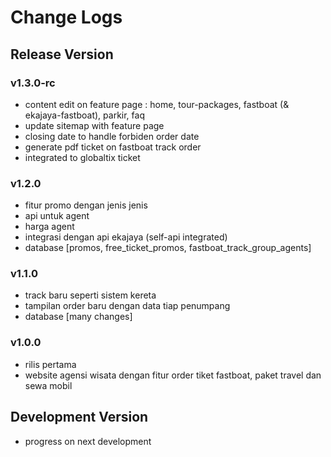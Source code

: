 # Change Logs

## Release Version

### v1.3.0-rc

-   content edit on feature page : home, tour-packages, fastboat (& ekajaya-fastboat), parkir, faq
-   update sitemap with feature page
-   closing date to handle forbiden order date
-   generate pdf ticket on fastboat track order
-   integrated to globaltix ticket

### v1.2.0

-   fitur promo dengan jenis jenis
-   api untuk agent
-   harga agent
-   integrasi dengan api ekajaya (self-api integrated)
-   database [promos, free_ticket_promos, fastboat_track_group_agents]

### v1.1.0

-   track baru seperti sistem kereta
-   tampilan order baru dengan data tiap penumpang
-   database [many changes]

### v1.0.0

-   rilis pertama
-   website agensi wisata dengan fitur order tiket fastboat, paket travel dan sewa mobil

## Development Version

-   progress on next development

